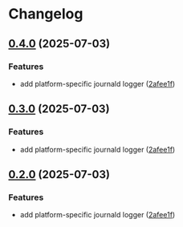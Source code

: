 # Changelog

## [0.4.0](https://github.com/microscaler/obsctl/compare/obsctl-v0.3.0...obsctl-v0.4.0) (2025-07-03)


### Features

* add platform-specific journald logger ([2afee1f](https://github.com/microscaler/obsctl/commit/2afee1f7a9704e325d29a028da5da04acd2bf237))

## [0.3.0](https://github.com/microscaler/obsctl/compare/obsctl-v0.2.0...obsctl-v0.3.0) (2025-07-03)


### Features

* add platform-specific journald logger ([2afee1f](https://github.com/microscaler/obsctl/commit/2afee1f7a9704e325d29a028da5da04acd2bf237))

## [0.2.0](https://github.com/microscaler/obsctl/compare/obsctl-v0.1.0...obsctl-v0.2.0) (2025-07-03)


### Features

* add platform-specific journald logger ([2afee1f](https://github.com/microscaler/obsctl/commit/2afee1f7a9704e325d29a028da5da04acd2bf237))
